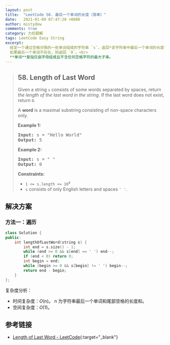 ```yaml
---
layout: post
title:  "LeetCode 58. 最后一个单词的长度（简单）"
date:   2021-01-09 07:47:20 +0800
author: mistydew
comments: true
category: 力扣题解
tags: LeetCode Easy String
excerpt:
  给定一个通过空格分隔的一些单词组成的字符串 `s`，返回*该字符串中最后一个单词的长度*。<br>
  如果最后一个单词不存在，则返回 `0`。<br>
  **单词**是指仅由字母组成且不含任何空格字符的最大子串。
---
```

> ## 58. Length of Last Word
> 
> Given a string `s` consists of some words separated by spaces, return *the
> length of the last word in the string*. If the last word does not exist,
> return `0`.
> 
> A **word** is a maximal substring consisting of non-space characters only.
> 
> **Example 1:**
> 
> <pre>
> <strong>Input:</strong> s = "Hello World"
> <strong>Output:</strong> 5
> </pre>
> 
> **Example 2:**
> 
> <pre>
> <strong>Input:</strong> s = " "
> <strong>Output:</strong> 0
> </pre>
> 
> **Constraints:**
> 
> * <code>1 <= s.length <= 10<sup>4</sup></code>
> * `s` consists of only English letters and spaces `' '`.

## 解决方案

### 方法一：遍历

```cpp
class Solution {
public:
    int lengthOfLastWord(string s) {
        int end = s.size() - 1;
        while (end >= 0 && s[end] == ' ') end--;
        if (end < 0) return 0;
        int begin = end;
        while (begin >= 0 && s[begin] != ' ') begin--;
        return end - begin;
    }
};
```

复杂度分析：
* 时间复杂度：*O*(n)。
  n 为字符串最后一个单词和尾部空格的长度和。
* 空间复杂度：*O*(1)。

## 参考链接

* [Length of Last Word - LeetCode](https://leetcode.com/problems/length-of-last-word/){:target="_blank"}
